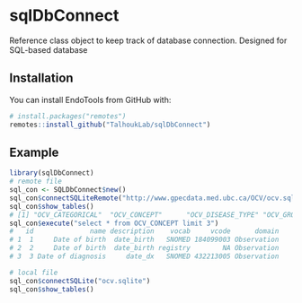 # sqlDbConnect
Reference class object to keep track of database connection.  Designed for SQL-based database

## Installation

You can install EndoTools from GitHub with:

``` r
# install.packages("remotes")
remotes::install_github("TalhoukLab/sqlDbConnect")
```
## Example
``` r
library(sqlDbConnect)
# remote file
sql_con <- SQLDbConnect$new()
sql_con$connectSQLiteRemote("http://www.gpecdata.med.ubc.ca/OCV/ocv.sqlite")
sql_con$show_tables()
# [1] "OCV_CATEGORICAL"  "OCV_CONCEPT"      "OCV_DISEASE_TYPE" "OCV_GROUPING"     "OCV_STD_TERM"     "OCV_SYNONYM"      # "sqlite_stat1"     "sqlite_stat4"    
sql_con$execute("select * from OCV_CONCEPT limit 3")
#   id              name description    vocab     vcode      domain
# 1  1     Date of birth  date_birth   SNOMED 184099003 Observation
# 2  2     Date of birth  date_birth registry        NA Observation
# 3  3 Date of diagnosis     date_dx   SNOMED 432213005 Observation

# local file
sql_con$connectSQLite("ocv.sqlite")
sql_con$show_tables()
```
